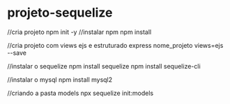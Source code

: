 # projeto-sequelize
//cria projeto
npm init -y
//instalar npm 
npm install

//cria projeto com views ejs e estruturado
express nome_projeto views=ejs --save

//instalar o sequelize
npm install sequelize
npm install sequelize-cli

//instalar o mysql
npm install mysql2

//criando a pasta models
npx sequelize init:models
